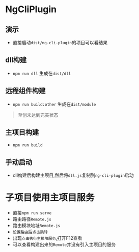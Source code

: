 # NgCliPlugin

## 演示
- 直接启动`dist/ng-cli-plugin`的项目可以看结果

## dll构建
- `npm run dll` 生成在`dist/dll`

## 远程组件构建
- `npm run build:other` 生成在`dist/module`
> 草创未达到完美状态
## 主项目构建
- `npm run build`
## 手动启动
- dll构建后构建主项目,然后将`dll.js`复制到`ng-cli-plugin`启动

# 子项目使用主项目服务
- 直接`npm run serve`
- 路由路径`Remote.js`
- 路由模块地址`Remote.js`
- `设置路由`后`点击跳转`
- 出现`点击执行主模块服务`,打开F12查看
- 可以查看构建出来的`Remote`并没有引入主项目的服务